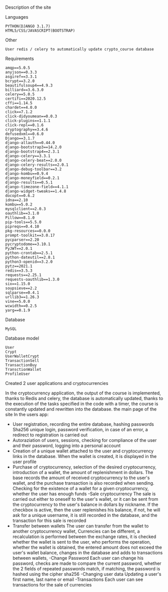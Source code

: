 Description of the site

Languages

    PYTHON(DJANGO 3.1.7)
    HTML5/CSS/JAVASCRIPT(BOOTSTRAP)
Other
  
    User redis / celery to automatically update crypto_course database

Requirements



    amqp==5.0.5
    anyjson==0.3.3
    asgiref==3.3.1
    bcrypt==3.2.0
    beautifulsoup4==4.9.3
    billiard==3.6.3.0
    celery==5.0.5
    certifi==2020.12.5
    cffi==1.14.5
    chardet==4.0.0
    click==7.1.2
    click-didyoumean==0.0.3
    click-plugins==1.1.1
    click-repl==0.1.6
    cryptography==3.4.6
    defusedxml==0.6.0
    Django==3.1.7
    django-allauth==0.44.0
    django-bootstrap3==14.2.0
    django-bootstrap4==2.3.1
    django-celery==3.3.1
    django-celery-beat==2.0.0
    django-celery-results==2.0.1
    django-debug-toolbar==3.2
    django-kombu==0.9.4
    django-moneyfield==0.2.1
    django-results==0.5.1
    django-timezone-field==4.1.1
    django-widget-tweaks==1.4.8
    docopt==0.6.2
    idna==2.10
    kombu==5.0.2
    mysqlclient==2.0.3
    oauthlib==3.1.0
    Pillow==8.1.0
    pip-tools==5.5.0
    pipreqs==0.4.10
    pkg-resources==0.0.0
    prompt-toolkit==3.0.17
    pycparser==2.20
    pycryptodome==3.10.1
    PyJWT==2.0.1
    python-crontab==2.5.1
    python-dateutil==2.8.1
    python3-openid==3.2.0
    pytz==2021.1
    redis==3.5.3
    requests==2.25.1
    requests-oauthlib==1.3.0
    six==1.15.0
    soupsieve==2.2
    sqlparse==0.4.1
    urllib3==1.26.3
    vine==5.0.0
    wcwidth==0.2.5
    yarg==0.1.9


Database

    MySQL

Database model

    User
    Crypt
    UserWalletCrypt
    TransactionSell
    TransactionBuy
    TransctionWallet
    ProfileUser




Created 2 user applications and cryptocurrencies

In the cryptocurrency application, the output of the course is implemented, thanks to Redis and celery, the database is automatically updated, thanks to the execution of the tasks specified in the code with a timer, the course is constantly updated and rewritten into the database.
 the main page of the site
In the users app:
- User registration, recording the entire database, hashing passwords Sha256 unique login, password verification, in case of an error, a redirect to registration is carried out
- Autoraziation of users, sessions, checking for compliance of the user and their password, logging into a personal account
- Creation of a unique wallet attached to the user and cryptocurrency links in the database.
When the wallet is created, it is displayed in the user profile
- Purchase of cryptocurrency, selection of the desired cryptocurrency, introduction of a wallet, the amount of replenishment in dollars. The base records the amount of received cryptocurrency to the user's wallet, and the purchase transaction is also recorded when sending.
Checking for the existence of a wallet for a given cryptocurrency, whether the user has enough funds
-Sale cryptocurrency
The sale is carried out either to oneself to the user's wallet, or it can be sent from the cryptocurrency to the user's balance in dollars by nickname.
If the checkbox is active, then the user replenishes his balance, if not, he will ask for a unique username, it is still recorded in the database, and the transaction for this sale is recorded
- Transfer between wallets
The user can transfer from the wallet to another cryptocurrency wallet, Currencies can be different, a recalculation is performed between the exchange rates, it is checked whether the wallet is sent to the user, who performs the operation, whether the wallet is obtained, the entered amount does not exceed the user's wallet balance, changes in the database and adds to transactions between wallets,
-Change Password
Each user can change his password, checks are made to compare the current password, whether the 2 fields of repeated passwords match, if matching, the password is hashed using the cipher sha256
-Changing user data
Updating a user's first name, last name or email
-Transactions
Each user can see transactions for the sale of currencies 